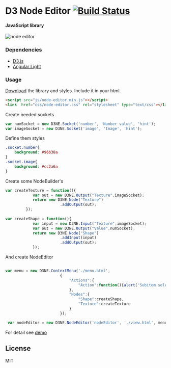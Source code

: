 D3 Node Editor [![Build Status](https://travis-ci.org/Ni55aN/D3-Node-editor.svg?branch=master)](https://travis-ci.org/Ni55aN/D3-Node-editor)
====
#### JavaScript library 
![node editor](https://drive.google.com/uc?export=download&id=0BzysCNw7yv8MeXdkSV9oeHZLQkk)

### Dependencies
  - [D3.js](https://github.com/d3/d3)
  - [Angular Light](https://github.com/lega911/angular-light)

### Usage
[Download](https://github.com/Ni55aN/D3-Node-editor/releases/latest) the library and styles. Include it in your html.
```html
<script src="js/node-editor.min.js"></script>
<link  href="css/node-editor.css" rel="stylesheet" type="text/css"></link>
```

Create needed sockets
```js
var numSocket = new D3NE.Socket('number', 'Number value', 'hint');
var imageSocket = new D3NE.Socket('image', 'Image', 'hint');
```
Define them styles
```css
.socket.number{
    background: #96b38a
}
.socket.image{
    background: #cc2a6a
}
```
Create some NodeBuilder's
```js
var createTexture = function(){
            var out = new D3NE.Output("Texture",imageSocket);
            return new D3NE.Node("Texture")
                        .addOutput(out);
         });
         
var createShape = function(){
            var input = new D3NE.Input("Texture",imageSocket);
            var out = new D3NE.Output("Value",numSocket);
            return new D3NE.Node("Shape")
            	    	.addInput(input)
                        .addOutput(out);			
            });
```
And create NodeEditor
```js

var menu = new D3NE.ContextMenu('./menu.html',
                        {
                            "Actions":{
                                "Action":function(){alert('Subitem selected');}
                            },
                            "Nodes":{
                                "Shape":createShape, 
                                "Texture":createTexture
                            }
                        });

 var nodeEditor = new D3NE.NodeEditor('nodeEditor', './view.html', menu, new D3NE.Events());
```
For detail see [demo](https://codepen.io/Ni55aN/pen/jBEKBQ)


License
----
MIT